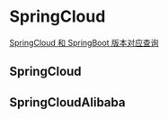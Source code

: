 # SpringCloud

[SpringCloud 和 SpringBoot 版本对应查询](https://start.spring.io/actuator/info)

## SpringCloud

## SpringCloudAlibaba